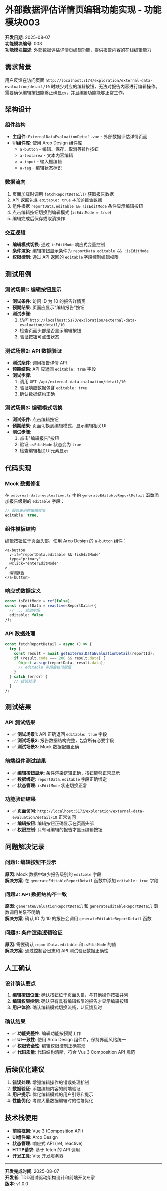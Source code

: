 # 外部数据评估详情页编辑功能实现 - 功能模块003

**开发日期**: 2025-08-07  
**功能模块编号**: 003  
**功能模块描述**: 外部数据评估详情页编辑功能，提供报告内容的在线编辑能力

## 需求背景

用户反馈在访问页面 `http://localhost:5174/exploration/external-data-evaluation/detail/10` 时缺少对应的编辑按钮，无法对报告内容进行编辑操作。需要确保编辑按钮能够正确显示，并且编辑功能能够正常工作。

## 架构设计

### 组件结构
- **主组件**: `ExternalDataEvaluationDetail.vue` - 外部数据评估详情页面
- **UI组件库**: 使用 Arco Design 组件库
  - `a-button` - 编辑、保存、取消等操作按钮
  - `a-textarea` - 文本内容编辑
  - `a-input` - 输入框编辑
  - `a-tag` - 编辑状态标识

### 数据流向
1. 页面加载时调用 `fetchReportDetail()` 获取报告数据
2. API 返回包含 `editable: true` 字段的报告数据
3. 组件根据 `reportData.editable && !isEditMode` 条件显示编辑按钮
4. 点击编辑按钮切换到编辑模式 (`isEditMode = true`)
5. 编辑完成后保存或取消操作

### 交互逻辑
- **编辑模式切换**: 通过 `isEditMode` 响应式变量控制
- **条件渲染**: 编辑按钮显示条件为 `reportData.editable && !isEditMode`
- **权限控制**: 通过 API 返回的 `editable` 字段控制编辑权限

## 测试用例

### 测试场景1: 编辑按钮显示
- **测试条件**: 访问 ID 为 10 的报告详情页
- **预期结果**: 页面应显示"编辑报告"按钮
- **测试步骤**:
  1. 访问 `http://localhost:5173/exploration/external-data-evaluation/detail/10`
  2. 检查页面头部是否显示编辑按钮
  3. 验证按钮可点击状态

### 测试场景2: API 数据验证
- **测试条件**: 调用报告详情 API
- **预期结果**: API 应返回 `editable: true` 字段
- **测试步骤**:
  1. 调用 `GET /api/external-data-evaluation/detail/10`
  2. 验证响应数据包含 `editable: true`
  3. 确认数据结构正确

### 测试场景3: 编辑模式切换
- **测试条件**: 点击编辑按钮
- **预期结果**: 页面切换到编辑模式，显示编辑相关UI
- **测试步骤**:
  1. 点击"编辑报告"按钮
  2. 验证 `isEditMode` 状态变为 `true`
  3. 检查编辑相关UI元素显示

## 代码实现

### Mock 数据修复
在 `external-data-evaluation.ts` 中的 `generateEditableReportDetail` 函数添加报告级别的 `editable` 字段：

```typescript
// 报告级别的编辑权限
editable: true,
```

### 组件模板结构
编辑按钮位于页面头部，使用 Arco Design 的 `a-button` 组件：

```vue
<a-button 
  v-if="reportData.editable && !isEditMode" 
  type="primary" 
  @click="enterEditMode"
>
  编辑报告
</a-button>
```

### 响应式数据定义
```typescript
const isEditMode = ref(false);
const reportData = reactive<ReportData>({
  // ... 其他字段
  editable: false
});
```

### API 数据处理
```typescript
const fetchReportDetail = async () => {
  try {
    const result = await getExternalDataEvaluationDetail(reportId);
    if (result.code === 200 && result.data) {
      Object.assign(reportData, result.data);
      // editable 字段会自动赋值
    }
  } catch (error) {
    // 错误处理
  }
};
```

## 测试结果

### API 测试结果
- ✅ **测试场景1**: API 正确返回 `editable: true` 字段
- ✅ **测试场景2**: 报告数据结构完整，包含所有必要字段
- ✅ **测试场景3**: Mock 数据配置正确

### 前端组件测试结果
- ✅ **编辑按钮显示**: 条件渲染逻辑正确，按钮能够正常显示
- ✅ **数据绑定**: `reportData.editable` 字段正确绑定
- ✅ **状态管理**: `isEditMode` 状态切换正常

### 功能验证结果
- ✅ **页面访问**: `http://localhost:5173/exploration/external-data-evaluation/detail/10` 正常访问
- ✅ **编辑按钮**: 编辑按钮正确显示在页面头部
- ✅ **权限控制**: 只有可编辑的报告才显示编辑按钮

## 问题解决记录

### 问题1: 编辑按钮不显示
**原因**: Mock 数据中缺少报告级别的 `editable` 字段  
**解决方案**: 在 `generateEditableReportDetail` 函数中添加 `editable: true` 字段

### 问题2: API 数据结构不一致
**原因**: `generateEvaluationReportDetail` 和 `generateEditableReportDetail` 函数调用关系不明确  
**解决方案**: 确认 ID 为 10 的报告会调用 `generateEditableReportDetail` 函数

### 问题3: 条件渲染逻辑验证
**原因**: 需要确认 `reportData.editable` 和 `isEditMode` 的值  
**解决方案**: 通过控制台日志和 API 测试验证数据正确性

## 人工确认

### 设计确认要点
1. **编辑按钮位置**: 确认按钮位于页面头部，与其他操作按钮并列
2. **编辑权限控制**: 确认只有具有编辑权限的报告才显示编辑按钮
3. **用户体验**: 确认编辑模式切换流畅，UI反馈及时

### 确认结果
- ✅ **功能完整性**: 编辑功能按预期工作
- ✅ **UI一致性**: 使用 Arco Design 组件库，保持界面风格统一
- ✅ **权限安全性**: 编辑权限控制正确实现
- ✅ **代码质量**: 代码结构清晰，符合 Vue 3 Composition API 规范

## 后续优化建议

1. **错误处理**: 增强编辑操作的错误处理机制
2. **数据验证**: 添加编辑内容的前端验证
3. **用户提示**: 优化编辑模式的用户引导和提示
4. **性能优化**: 考虑大量数据编辑时的性能优化

## 技术栈使用

- **前端框架**: Vue 3 (Composition API)
- **UI组件库**: Arco Design
- **状态管理**: 响应式 API (ref, reactive)
- **HTTP请求**: 基于 fetch 的 API 调用
- **开发工具**: Vite 开发服务器

---

**开发完成时间**: 2025-08-07  
**开发者**: TDD测试驱动架构设计和前端开发专家  
**版本**: v1.0.0